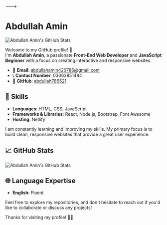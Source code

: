 

--->
# Abdullah Amin

![Abdullah Amin's GitHub Stats](https://github-readme-stats.vercel.app/api?username=abdullah786521&show_icons=true&count_private=true&hide=prs&theme=radical)

Welcome to my GitHub profile! 👋  
I'm **Abdullah Amin**, a passionate **Front-End Web Developer** and **JavaScript Beginner** with a focus on creating interactive and responsive websites.

- 📧 **Email**: [abdullahamin420786@gmail.com](mailto:abdullahamin420786@gmail.com)
- 📞 **Contact Number**: 03063851484
- 🔗 **GitHub**: [abdullah786521](https://github.com/abdullah786521)

## 🚀 Skills
- **Languages**: HTML, CSS, JavaScript
- **Frameworks & Libraries**: React, Node.js, Bootstrap, Font Awesome
- **Hosting**: Netlify

I am constantly learning and improving my skills. My primary focus is to build clean, responsive websites that provide a great user experience.

## 📈 GitHub Stats
![Abdullah Amin's GitHub Stats](https://github-readme-stats.vercel.app/api/top-langs/?username=abdullah786521&layout=compact&theme=radical)

## 🌐 Language Expertise
- **English**: Fluent

Feel free to explore my repositories, and don't hesitate to reach out if you'd like to collaborate or discuss any projects!

Thanks for visiting my profile! 👨‍💻
